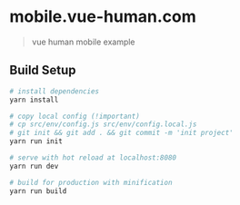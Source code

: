 # mobile.vue-human.com

> vue human mobile example

## Build Setup

``` bash
# install dependencies
yarn install

# copy local config (!important)
# cp src/env/config.js src/env/config.local.js
# git init && git add . && git commit -m 'init project'
yarn run init

# serve with hot reload at localhost:8080
yarn run dev

# build for production with minification
yarn run build
```
